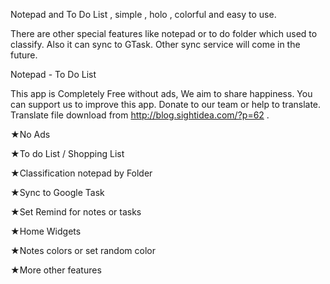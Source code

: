 Notepad and To Do List , simple , holo , colorful and easy to use.

There are other special features like notepad or to do folder which used to classify. Also it can sync to GTask.
Other sync service will come in the future.

Notepad - To Do List

This app is Completely Free without ads, We aim to share happiness.
You can support us to improve this app. Donate to our team or help to translate. Translate file download from http://blog.sightidea.com/?p=62 .

★No Ads

★To do List / Shopping List

★Classification notepad by Folder

★Sync to Google Task

★Set Remind for notes or tasks

★Home Widgets

★Notes colors or set random color

★More other features
